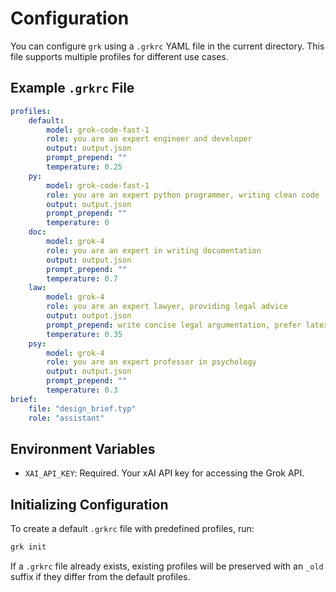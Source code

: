 # Configuration

You can configure `grk` using a `.grkrc` YAML file in the current directory. This file supports multiple profiles for different use cases.

## Example `.grkrc` File

```yaml
profiles:
    default:
        model: grok-code-fast-1
        role: you are an expert engineer and developer
        output: output.json
        prompt_prepend: ""
        temperature: 0.25
    py:
        model: grok-code-fast-1
        role: you are an expert python programmer, writing clean code
        output: output.json
        prompt_prepend: ""
        temperature: 0
    doc:
        model: grok-4
        role: you are an expert in writing documentation
        output: output.json
        prompt_prepend: ""
        temperature: 0.7
    law:
        model: grok-4
        role: you are an expert lawyer, providing legal advice
        output: output.json
        prompt_prepend: write concise legal argumentation, prefer latex
        temperature: 0.35
    psy:
        model: grok-4
        role: you are an expert professor in psychology
        output: output.json
        prompt_prepend: ""
        temperature: 0.3
brief:
    file: "design_brief.typ"
    role: "assistant"
```

## Environment Variables

- `XAI_API_KEY`: Required. Your xAI API key for accessing the Grok API.

## Initializing Configuration

To create a default `.grkrc` file with predefined profiles, run:

```bash
grk init
```

If a `.grkrc` file already exists, existing profiles will be preserved with an `_old` suffix if they differ from the default profiles.






